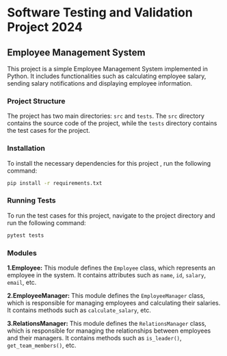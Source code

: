 # Software Testing and Validation Project 2024

## Employee Management System

This project is a simple Employee Management System implemented in Python. It includes functionalities such as calculating employee salary, sending salary notifications and displaying employee information.

### Project Structure
The project has two main directories: `src` and `tests`. The `src` directory contains the source code of the project, while the `tests` directory contains the test cases for the project.

### Installation
To install the necessary dependencies for this project , run the following command:
```bash
pip install -r requirements.txt
```

### Running Tests
To run the test cases for this project, navigate to the project directory and run the following command:
```bash
pytest tests
```

### Modules
**1.Employee:**
This module defines the `Employee` class, which represents an employee in the system. It contains attributes such as `name`, `id`, `salary`, `email`, etc.

**2.EmployeeManager:**
This module defines the `EmployeeManager` class, which is responsible for managing employees and calculating their salaries. It contains methods such as `calculate_salary`, etc.

**3.RelationsManager:**
This module defines the `RelationsManager` class, which is responsible for managing the relationships between employees and their managers. It contains methods such as `is_leader()`, `get_team_members()`, etc.